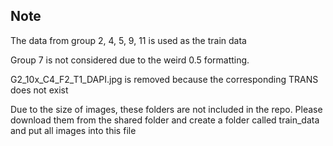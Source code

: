 ## Note
The data from group 2, 4, 5, 9, 11 is used as the train data

Group 7 is not considered due to the weird 0.5 formatting.

G2_10x_C4_F2_T1_DAPI.jpg is removed because the corresponding TRANS does not exist

Due to the size of images, these folders are not included in the repo. Please download them from the shared folder and create a folder called train_data and put all images into this file